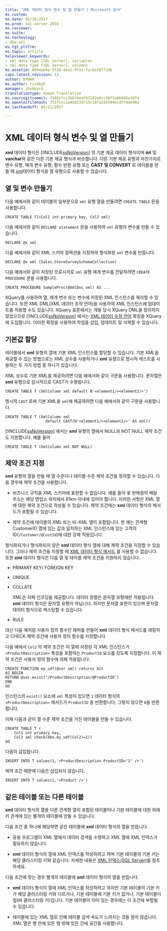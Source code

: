```yaml
---
title: "XML 데이터 형식 변수 및 열 만들기 | Microsoft 문서"
ms.custom: 
ms.date: 03/16/2017
ms.prod: sql-server-2016
ms.reviewer: 
ms.suite: 
ms.technology:
- dbe-xml
ms.tgt_pltfrm: 
ms.topic: article
helpviewer_keywords:
- xml data type [SQL Server], variables
- xml data type [SQL Server], columns
ms.assetid: 8994ab6e-5519-4ba2-97a1-fac8af6f72db
caps.latest.revision: 13
author: BYHAM
ms.author: rickbyh
manager: jhubbard
translationtype: Human Translation
ms.sourcegitcommit: f3481fcc2bb74eaf93182e6cc58f5a06666e10f4
ms.openlocfilehash: 751fccc2a458239715c187a1925046cdf74de98a
ms.lasthandoff: 04/11/2017

---
```

# <a name="create-xml-data-type-variables-and-columns"></a>XML 데이터 형식 변수 및 열 만들기
  **xml** 데이터 형식은 [!INCLUDE[ssNoVersion](../../includes/ssnoversion-md.md)] 의 기본 제공 데이터 형식이며 **int** 및 **varchar**와 같은 다른 기본 제공 형식과 비슷합니다. 다른 기본 제공 유형과 마찬가지로 변수 유형, 매개 변수 유형, 함수 반환 유형 또는 **CAST 및 CONVERT** 로 테이블을 만들 때 [xml](../../t-sql/functions/cast-and-convert-transact-sql.md)데이터 형식을 열 유형으로 사용할 수 있습니다.  
  
## <a name="creating-columns-and-variables"></a>열 및 변수 만들기  
 다음 예에서와 같이 테이블의 일부분으로 `xml` 유형 열을 만들려면 `CREATE TABLE` 문을 사용합니다.  
  
```  
CREATE TABLE T1(Col1 int primary key, Col2 xml)   
```  
  
 다음 예에서와 같이 `DECLARE statement` 문을 사용하여 `xml` 유형의 변수를 만들 수 있습니다.  
  
```  
DECLARE @x xml   
```  
  
 다음 예에서와 같이 XML 스키마 컬렉션을 지정하여 형식화된 `xml` 변수를 만듭니다.  
  
```  
DECLARE @x xml (Sales.StoreSurveySchemaCollection)  
```  
  
 다음 예에서와 같이 저장된 프로시저로 `xml` 유형 매개 변수를 전달하려면 `CREATE PROCEDURE` 문을 사용합니다.  
  
```  
CREATE PROCEDURE SampleProc(@XmlDoc xml) AS ...   
```  
  
 XQuery를 사용하여 열, 매개 변수 또는 변수에 저장된 XML 인스턴스를 쿼리할 수 있습니다. 또한 XML DML(XML 데이터 조작 언어)을 사용하여 XML 인스턴스에 업데이트를 적용할 수도 있습니다. XQuery 표준에서는 개발 당시 XQuery DML을 정의하지 않았으므로 [!INCLUDE[ssNoVersion](../../includes/ssnoversion-md.md)] 에서는 [XML 데이터 수정 언어](../../t-sql/xml/xml-data-modification-language-xml-dml.md) 확장을 XQuery에 도입합니다. 이러한 확장을 사용하여 작업을 삽입, 업데이트 및 삭제할 수 있습니다.  
  
## <a name="assigning-defaults"></a>기본값 할당  
 테이블에서 **xml** 유형의 열에 기본 XML 인스턴스를 할당할 수 있습니다. 기본 XML을 제공할 수 있는 방법으로는 XML 상수를 사용하거나 **xml** 유형으로 명시적 캐스트를 사용하는 두 가지 방법 중 하나가 있습니다.  
  
 XML 상수로 기본 XML을 제공하려면 다음 예에서와 같이 구문을 사용합니다. 문자열은 **xml** 유형으로 암시적으로 CAST가 수행됩니다.  
  
```  
CREATE TABLE T (XmlColumn xml default N'<element1/><element2/>')  
```  
  
 명시적 `CAST` 로써 기본 XML을 `xml`에 제공하려면 다음 예에서와 같이 구문을 사용합니다.  
  
```  
CREATE TABLE T (XmlColumn xml   
                  default CAST(N'<element1/><element2/>' AS xml))  
```  
  
 [!INCLUDE[ssNoVersion](../../includes/ssnoversion-md.md)] 에서는 **xml** 유형의 열에서 NULL과 NOT NULL 제약 조건도 지원합니다. 예를 들어  
  
```  
CREATE TABLE T (XmlColumn xml NOT NULL)  
```  
  
## <a name="specifying-constraints"></a>제약 조건 지정  
 **xml** 유형의 열을 만들 때 열 수준이나 테이블 수준 제약 조건을 정의할 수 있습니다. 다음 경우에 제약 조건을 사용합니다.  
  
-   비즈니스 규칙을 XML 스키마에 표현할 수 없습니다. 예를 들어 꽃 판매점의 배달 주소는 해당 영업소 위치에서 81km 이내에 있어야 합니다. 이러한 사항은 XML 열에 대한 제약 조건으로 작성될 수 있습니다. 제약 조건에는 **xml** 데이터 형식의 메서드가 포함될 수 있습니다.  
  
-   제약 조건에 테이블의 XML 또는 비-XML 열이 포함됩니다. 한 예는 관계형 CustomerID 열에 있는 값과 일치하는 XML 인스턴스에 있는 고객의 ID(`/Customer/@CustId`)에 대한 강제 적용입니다.  
  
 형식화되거나 형식화되지 않은 **xml** 데이터 형식 열에 대해 제약 조건을 지정할 수 있습니다. 그러나 제약 조건을 지정할 때 [XML 데이터 형식 메서드](../../t-sql/xml/xml-data-type-methods.md) 를 사용할 수 없습니다. 또한 **xml** 데이터 형식은 다음 열 및 테이블 제약 조건을 지원하지 않습니다.  
  
-   PRIMARY KEY/ FOREIGN KEY  
  
-   UNIQUE  
  
-   COLLATE  
  
     XML은 자체 인코딩을 제공합니다. 데이터 정렬은 문자열 유형에만 적용됩니다. **xml** 데이터 형식은 문자열 유형이 아닙니다. 하지만 문자열 표현이 있으며 문자열 데이터 형식으로 캐스팅할 수 있습니다.  
  
-   RULE  
  
 대신 다음 예처럼 사용자 정의 함수인 래퍼를 만들어 **xml** 데이터 형식 메서드를 래핑하고 CHECK 제약 조건에 사용자 정의 함수를 지정합니다.  
  
 다음 예에서 `Col2` 의 제약 조건은 이 열에 저장된 각 XML 인스턴스가 `<ProductDescription>` 특성을 포함하는 `ProductID` 요소를 갖도록 지정합니다. 이 제약 조건은 사용자 정의 함수에 의해 적용됩니다.  
  
```  
CREATE FUNCTION my_udf(@var xml) returns bit  
AS BEGIN   
RETURN @var.exist('/ProductDescription/@ProductID')  
END  
GO  
```  
  
 인스턴스의 `exist()` 요소에 `xml` 특성이 있으면 `1` 데이터 형식의 `<ProductDescription>` 메서드가 `ProductID` 을 반환합니다. 그렇지 않으면 `0`을 반환합니다.  
  
 이제 다음과 같이 열 수준 제약 조건을 가진 테이블을 만들 수 있습니다.  
  
```  
CREATE TABLE T (  
    Col1 int primary key,   
    Col2 xml check(dbo.my_udf(Col2)=1))  
GO  
```  
  
 다음이 삽입됩니다.  
  
```  
INSERT INTO T values(1,'<ProductDescription ProductID="1" />')  
```  
  
 제약 조건 때문에 다음은 삽입되지 않습니다.  
  
```  
INSERT INTO T values(1,'<Product />')  
```  
  
## <a name="same-or-different-table"></a>같은 테이블 또는 다른 테이블  
 **xml** 데이터 형식의 열을 다른 관계형 열이 포함된 테이블이나 기본 테이블에 대한 외래 키 관계에 있는 별개의 테이블에 만들 수 있습니다.  
  
 다음 조건 중 하나에 해당하면 같은 테이블에 **xml** 데이터 형식의 열을 만듭니다.  
  
-   응용 프로그램이 XML 열에서 데이터 검색을 수행하고 XML 열에 XML 인덱스가 필요하지 않습니다.  
  
-   **xml** 데이터 형식의 열에 XML 인덱스를 작성하려고 하며 기본 테이블의 기본 키는 해당 클러스터링 키와 같습니다. 자세한 내용은 [XML 인덱스&#40;SQL Server&#41;](../../relational-databases/xml/xml-indexes-sql-server.md)를 참조하세요.  
  
 다음 조건에 맞는 경우 별개의 테이블에 **xml** 데이터 형식의 열을 만듭니다.  
  
-   **xml** 데이터 형식의 열에 XML 인덱스를 작성하려고 하지만 기본 테이블의 기본 키가 해당 클러스터링 키와 다르거나, 기본 테이블에 기본 키가 없거나, 기본 테이블이 힙(비 클러스터링 키)입니다. 기본 테이블이 이미 있는 경우에는 이 조건에 부합될 수 있습니다.  
  
-   테이블에 있는 XML 열로 인해 테이블 검색 속도가 느려지는 것을 원치 않습니다. XML 열은 행 안에 있든 행 밖에 있든 간에 공간을 사용합니다.  
  
  
